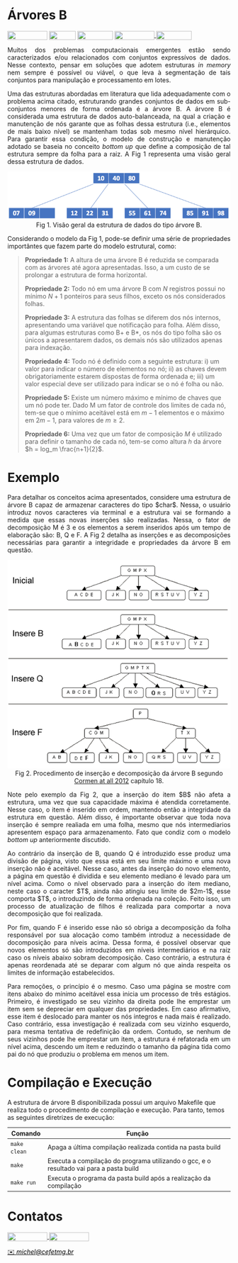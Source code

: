 # Árvores B

<div style="display: inline-block;">
<img align="center" height="20px" width="90px" src="https://img.shields.io/badge/Maintained%3F-yes-green.svg"/> 
<img align="center" height="20px" width="60px" src="https://img.shields.io/badge/C%2B%2B-00599C?style=for-the-badge&logo=c%2B%2B&logoColor=white"/> 
<img align="center" height="20px" width="80px" src="https://img.shields.io/badge/Made%20for-VSCode-1f425f.svg"/> 
<a href="https://github.com/mpiress/midpy/issues">
<img align="center" height="20px" width="90px" src="https://img.shields.io/badge/contributions-welcome-brightgreen.svg?style=flat"/>
<img align="center" height="20px" width="80px" src="https://badgen.net/badge/license/MIT/green"/>
</a> 
</div>

<p> </p>
<p> </p>

<p align="justify">
Muitos dos problemas computacionais emergentes estão sendo caracterizados e/ou relacionados com conjuntos expressívos de dados. Nesse contexto, pensar em soluções que adotem estruturas <i>in memory</i> nem sempre é possível ou viável, o que leva à segmentação de tais conjuntos para manipulação e processamento em lotes.  
</p>

<p align="justify">
Uma das estruturas abordadas em literatura que lida adequadamente com o problema acima citado, estruturando grandes conjuntos de dados em sub-conjuntos menores de forma ordenada é a árvore B. A árvore B é considerada uma estrutura de dados auto-balanceada, na qual a criação e manutenção de nós garante que as folhas dessa estrutura (i.e., elementos de mais baixo nível) se mantenham todas sob mesmo nível hierárquico. Para garantir essa condição, o modelo de construção e manutenção adotado se baseia no conceito <i>bottom up</i> que define a composição de tal estrutura sempre da folha para a raiz. A Fig 1 representa uma visão geral dessa estrutura de dados. 
</p>

<p align="center">
  <img src="imgs/b.png" /><br/>
  <caption>Fig 1. Visão geral da estrutura de dados do tipo árvore B.</caption>
</p>

<p align="justify">
Considerando o modelo da Fig 1, pode-se definir uma série de propriedades importântes que fazem parte do modelo estrutural, como:
</p>

> **Propriedade 1:** A altura de uma árvore B é reduzida se comparada com as árvores até agora apresentadas. Isso, a um custo de se prolongar a estrutura de forma horizontal.
>
> **Propriedade 2:** Todo nó em uma árvore B com $N$ registros possui no mínimo $N + 1$ ponteiros para seus filhos, exceto os nós considerados folhas.
>
> **Propriedade 3:** A estrutura das folhas se diferem dos nós internos, apresentando uma variável que notificação para folha. Além disso, para algumas estruturas como B+ e B\*, os nós do tipo folha são os únicos a apresentarem dados, os demais nós são utilizados apenas para indexação. 
>
> **Propriedade 4:** Todo nó é definido com a seguinte estrutura: i) um valor para indicar o número de elementos no nó; ii) as chaves devem obrigatoriamente estarem dispostas de forma ordenada e; iii) um valor especial deve ser utilizado para indicar se o nó é folha ou não. 
>
> **Propriedade 5:** Existe um número máximo e mínimo de chaves que um nó pode ter. Dado M um fator de controle dos limites de cada nó, tem-se que o mínimo aceitável está em $m - 1$ elementos e o máximo em $2m - 1$, para valores de $m \geq 2$.
>
> **Propriedade 6:** Uma vez que um fator de composição $M$ é utilizado para definir o tamanho de cada nó, tem-se como altura $h$ da árvore $h = log_m \frac{n+1}{2}$.

# Exemplo 

<p align="justify">
Para detalhar os conceitos acima apresentados, considere uma estrutura de árvore B capaz de armazenar caracteres do tipo $char$. Nessa, o usuário introduz novos caracteres via terminal e a estrutura vai se formando a medida que essas novas inserções são realizadas. Nessa, o fator de decomposição M é 3 e os elementos a serem inseridos após um tempo de elaboração são: B, Q e F. A Fig 2 detalha as inserções e as decomposições necessárias para garantir a integridade e propriedades da árvore B em questão. 
</p>

<p align="center">
  <img src="imgs/insercao.png" /><br/>
  <caption>Fig 2. Procedimento de inserção e decomposição da árvore B segundo <a href="https://g.co/kgs/XGbHkp">Cormen at all 2012</a> capítulo 18.</caption>
</p>

<p align="justify">
Note pelo exemplo da Fig 2, que a inserção do item $B$ não afeta a estrutura, uma vez que sua capacidade máxima é atendida corretamente. Nesse caso, o item é inserido em ordem, mantendo então a integridade da estrutura em questão. Além disso, é importante observar que toda nova inserção é sempre realiada em uma folha, mesmo que nós intermediarios apresentem espaço para armazenamento. Fato que condiz com o modelo <i>bottom up</i> anteriormente discutido. 
</p>

<p align="justify">
Ao contrário da inserção de B, quando Q é introduzido esse produz uma divisão de página, visto que essa está em seu limite máximo e uma nova inserção não é aceitável. Nesse caso, antes da inserção do novo elemento, a página em questão é dividida e seu elemento mediano é levado para um nível acima. Como o nível observado para a inserção do item mediano, neste caso o caracter $T$, ainda não atingiu seu limite de $2m-1$, esse comporta $T$, o introduzindo de forma ordenada na coleção. Feito isso, um processo de atualização de filhos é realizada para comportar a nova decomposição que foi realizada. 
</p>

<p align="justify">
Por fim, quando F é inserido esse não só obriga a decomposição da folha responsável por sua alocação como também introduz a necessidade de docomposição para níveis acima. Dessa forma, é possível observar que novos elementos só são introduzidos em níveis intermediários e na raiz caso os níveis abaixo sobram decomposição. Caso contrário, a estrutura é apenas reordenada até se deparar com algum nó que ainda respeita os limites de informação estabelecidos. 
</p>

<p align="justify">
Para remoções, o princípio é o mesmo. Caso uma página se mostre com itens abaixo do mínimo aceitável essa inicia um processo de três estágios. Primeiro, é investigado se seu vizinho da direita pode lhe emprestar um item sem se depreciar em qualquer das propriedades. Em caso afirmativo, esse item é deslocado para manter os nós integros e nada mais é realizado. Caso contrário, essa investigação é realizada com seu vizinho esquerdo, para mesma tentativa de redefinição da ordem. Contudo, se nenhum de seus vizinhos pode lhe emprestar um item, a estrutura é refatorada em um nível acima, descendo um item e reduzindo o tamanho da página tida como pai do nó que produziu o problema em menos um item. 


# Compilação e Execução

A estrutura de árvore B disponibilizada possui um arquivo Makefile que realiza todo o procedimento de compilação e execução. Para tanto, temos as seguintes diretrizes de execução:


| Comando                |  Função                                                                                           |                     
| -----------------------| ------------------------------------------------------------------------------------------------- |
|  `make clean`          | Apaga a última compilação realizada contida na pasta build                                        |
|  `make`                | Executa a compilação do programa utilizando o gcc, e o resultado vai para a pasta build           |
|  `make run`            | Executa o programa da pasta build após a realização da compilação                                 |


# Contatos

<div style="display: inline-block;">
<a href="https://t.me/michelpires369">
<img align="center" height="20px" width="90px" src="https://img.shields.io/badge/Telegram-2CA5E0?style=for-the-badge&logo=telegram&logoColor=white"/> 
</a>

<a href="https://www.linkedin.com/in/michelpiressilva/">
<img align="center" height="20px" width="90px" src="https://img.shields.io/badge/LinkedIn-0077B5?style=for-the-badge&logo=linkedin&logoColor=white"/>
</a>

</div>

<p> </p>


<a style="color:black" href="mailto:michel@cefetmg.br?subject=[GitHub]%20Source%20Dynamic%20Lists">
✉️ <i>michel@cefetmg.br</i>
</a>

